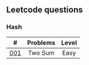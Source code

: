 ## Leetcode questions


### Hash
|#|Problems|Level|
|:-:|:-: | :-: |
|[001](https://leetcode-cn.com/problems/two-sum/)|Two Sum|Easy|
